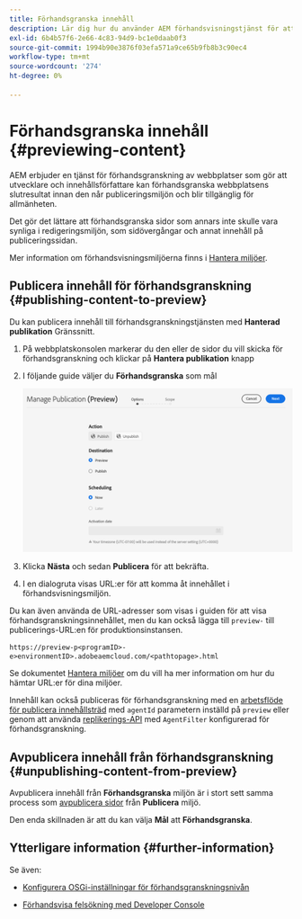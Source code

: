 ```yaml
---
title: Förhandsgranska innehåll
description: Lär dig hur du använder AEM förhandsvisningstjänst för att förhandsgranska innehåll innan du publicerar.
exl-id: 6b4b57f6-2e66-4c83-94d9-bc1e0daab0f3
source-git-commit: 1994b90e3876f03efa571a9ce65b9fb8b3c90ec4
workflow-type: tm+mt
source-wordcount: '274'
ht-degree: 0%

---
```



# Förhandsgranska innehåll {#previewing-content}

AEM erbjuder en tjänst för förhandsgranskning av webbplatser som gör att utvecklare och innehållsförfattare kan förhandsgranska webbplatsens slutresultat innan den når publiceringsmiljön och blir tillgänglig för allmänheten.

Det gör det lättare att förhandsgranska sidor som annars inte skulle vara synliga i redigeringsmiljön, som sidövergångar och annat innehåll på publiceringssidan.

Mer information om förhandsvisningsmiljöerna finns i [Hantera miljöer](/help/implementing/cloud-manager/manage-environments.md#access-preview-service).

## Publicera innehåll för förhandsgranskning {#publishing-content-to-preview}

Du kan publicera innehåll till förhandsgranskningstjänsten med **Hanterad publikation** Gränssnitt.

1. På webbplatskonsolen markerar du den eller de sidor du vill skicka för förhandsgranskning och klickar på **Hantera publikation** knapp
1. I följande guide väljer du **Förhandsgranska** som mål

   ![hanterad publikation](/help/sites-cloud/authoring/assets/previewmanagedpublication.png)

1. Klicka **Nästa** och sedan **Publicera** för att bekräfta.

1. I en dialogruta visas URL:er för att komma åt innehållet i förhandsvisningsmiljön.


Du kan även använda de URL-adresser som visas i guiden för att visa förhandsgranskningsinnehållet, men du kan också lägga till `preview-` till publicerings-URL:en för produktionsinstansen.

```
https://preview-p<programID>-e>environmentID>.adobeaemcloud.com/<pathtopage>.html
```

Se dokumentet [Hantera miljöer](/help/implementing/cloud-manager/manage-environments.md) om du vill ha mer information om hur du hämtar URL:er för dina miljöer.

Innehåll kan också publiceras för förhandsgranskning med en [arbetsflöde för publicera innehållsträd](/help/operations/replication.md#publish-content-tree-workflow) med `agentId` parametern inställd på `preview` eller genom att använda [replikerings-API](/help/operations/replication.md#replication-api) med `AgentFilter` konfigurerad för förhandsgranskning.

## Avpublicera innehåll från förhandsgranskning {#unpublishing-content-from-preview}

Avpublicera innehåll från **Förhandsgranska** miljön är i stort sett samma process som [avpublicera sidor](/help/sites-cloud/authoring/fundamentals/publishing-pages.md#unpublishing-pages) från **Publicera** miljö.

Den enda skillnaden är att du kan välja **Mål** att **Förhandsgranska**.

## Ytterligare information {#further-information}

Se även:

* [Konfigurera OSGi-inställningar för förhandsgranskningsnivån](/help/implementing/preview-tier/preview-tier-configuring-osgi.md#configuring-osgi-settings-for-the-preview-tier)

* [Förhandsvisa felsökning med Developer Console](/help/implementing/preview-tier/preview-tier-configuring-osgi.md#debugging-preview-using-the-developer-console)